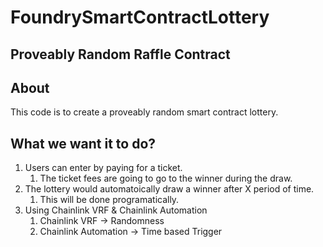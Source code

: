 # FoundrySmartContractLottery
## Proveably Random Raffle Contract

## About

This code is to create a proveably random smart contract lottery.

## What we want it to do?

1. Users can enter by paying for a ticket.
    1. The ticket fees are going to go to the winner during the draw.
2. The lottery would automatoically draw a winner after X period of time.
    1. This will be done programatically.
3. Using Chainlink VRF & Chainlink Automation
    1. Chainlink VRF -> Randomness
    2. Chainlink Automation -> Time based Trigger
